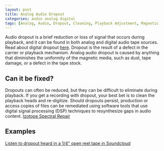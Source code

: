 ```yaml
---
layout: post
title: Analog Audio Dropout
categories: audio analog digital
tags: [Analog, Audio, Dropout, Cleaning, Playback Adjustment, Magnetic Tape, Open Reel Tape, Media Failure]
---
```


Audio dropout is a brief reduction or loss of signal that occurs during playback, and it can be found in both analog and digital audio tape sources. Read about digital dropout [here](/digital_audio_dropout.html). Dropout is the result of a defect in the carrier or playback mechanism. Analog audio dropout is caused by anything that diminishes the uniformity of the magnetic media, such as dust, tape damage, or a defect in the tape stock.

## Can it be fixed?

Dropouts can often be reduced, but they can be difficult to eliminate during playback. If you get a recording with dropout, your best bet is to clean the playback heads and re-digitize. Should dropouts persist, production or access copies of files can be remediated using software tools that use digital signal processing (DSP) techniques to resynthesize gaps in audio content. [Izotope Spectral Repair](https://www.izotope.com/support/help/rx/pages/userguide_spectralrepair.htm)

## Examples

[Listen to dropout heard in a 1/4" open reel tape in Soundcloud](https://soundcloud.com/av_artifact_atlas/analog-dropout-in-a-1-4-tape)

